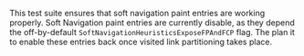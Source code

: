 This test suite ensures that soft navigation paint entries are working properly.
Soft Navigation paint entries are currently disable, as they depend the off-by-default `SoftNavigationHeuristicsExposeFPAndFCP` flag.
The plan it to enable these entries back once visited link partitioning takes place.
